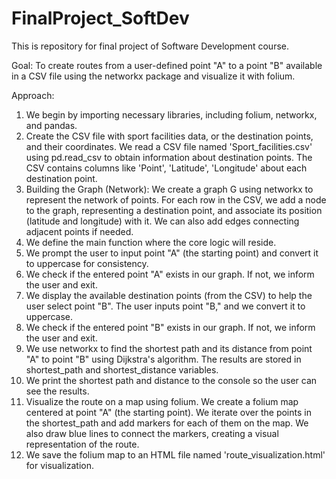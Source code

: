 # FinalProject_SoftDev
This is repository for final project of Software Development course.

Goal: To create routes from a user-defined point "A" to a point "B" available in a CSV file using the networkx package and visualize it with folium.

Approach: 
1. We begin by importing necessary libraries, including folium, networkx, and pandas.
2. Create the CSV file with sport facilities data, or the destination points, and their coordinates. We read a CSV file named 'Sport_facilities.csv' using pd.read_csv to obtain information about destination points. The CSV contains columns like 'Point', 'Latitude', 'Longitude' about each destination point.
3. Building the Graph (Network): We create a graph G using networkx to represent the network of points. For each row in the CSV, we add a node to the graph, representing a destination point, and associate its position (latitude and longitude) with it. We can also add edges connecting adjacent points if needed.
4. We define the main function where the core logic will reside.
5. We prompt the user to input point "A" (the starting point) and convert it to uppercase for consistency.
6. We check if the entered point "A" exists in our graph. If not, we inform the user and exit.
7. We display the available destination points (from the CSV) to help the user select point "B". The user inputs point "B," and we convert it to uppercase.
8. We check if the entered point "B" exists in our graph. If not, we inform the user and exit.
9. We use networkx to find the shortest path and its distance from point "A" to point "B" using Dijkstra's algorithm. The results are stored in shortest_path and shortest_distance variables.
10. We print the shortest path and distance to the console so the user can see the results.
11. Visualize the route on a map using folium. We create a folium map centered at point "A" (the starting point). We iterate over the points in the shortest_path and add markers for each of them on the map. We also draw blue lines to connect the markers, creating a visual representation of the route.
12. We save the folium map to an HTML file named 'route_visualization.html' for visualization.
